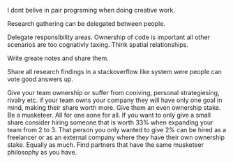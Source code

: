I dont belive in pair programing when doing creative work.

Research gathering can be delegated between people.

Delegate responsibility areas. Ownership of code is important all other scenarios are too cognativly taxing. Think spatial relationships. 

Write greate notes and share them.

Share all research findings in a stackoverflow like system were people can vote good answers up. 

Give your team ownership or suffer from coniving, personal strategiesing, rivalry etc. if your team owns your company they will have only one goal in mind, making their share worth more. Give them an even ownership stake. Be a musketeer. All for one aone for all. If you want to only give a small share consider hiring someone that is worth 33% when expanding your team from 2 to 3. That person you only wanted to give 2% can be hired as a freelancer or as an external company where they have their own ownership stake. Equally as much. Find partners that have the same musketeer philosophy as you have. 

